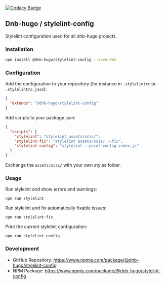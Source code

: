 [![Codacy Badge](https://app.codacy.com/project/badge/Grade/52734e6cba244cf7b6286854b90f2a10)](https://app.codacy.com/gh/dnb-hugo/stylelint-config/dashboard)

## Dnb-hugo / stylelint-config

Stylelint configuration used for all dnb-hugo projects.

### Installation

```bash
npm install @dnb-hugo/stylelint-config --save-dev
```

### Configuration

Add the configuration to your repository (for instance in `.stylelintrc` or `.stylelintrc.json`):

```json
{
  "extends": "@dnb-hugo/stylelint-config"
}
```

Add scripts to your package.json:

```json
{
  "scripts": {
    "stylelint": "stylelint assets/scss/",
    "stylelint-fix": "stylelint assets/scss/ --fix",
    "stylelint-config": "stylelint --print-config index.js"
  }
}
```

Exchange the `assets/scss/` with your own styles folder.

### Usage

Run stylelint and show errors and warnings:

```shell
npm run stylelint
```

Run stylelint and fix automatically fixable issues:

```shell
npm run stylelint-fix
```

Print the current stylelint configuration:

```shell
npm run stylelint-config
```

### Development

- GitHub Repository: https://www.npmjs.com/package/@dnb-hugo/stylelint-config
- NPM Package: https://www.npmjs.com/package/@dnb-hugo/stylelint-config
